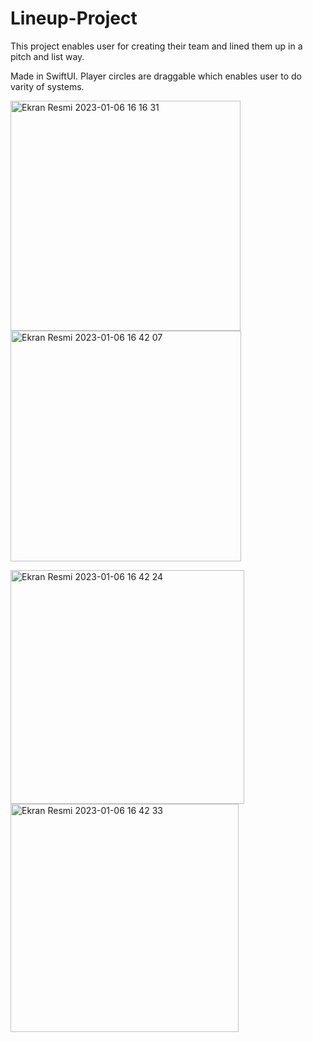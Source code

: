 # Lineup-Project
This project enables user for creating their team and lined them up in a pitch and list way. 

Made in SwiftUI. 
Player circles are draggable which enables user to do varity of systems.

<p>
<img width="368" alt="Ekran Resmi 2023-01-06 16 16 31" src="https://user-images.githubusercontent.com/72749463/211024097-3e3fd26e-7e0f-4b9e-b327-8cc0c2469c4f.png">
<img width="369" alt="Ekran Resmi 2023-01-06 16 42 07" src="https://user-images.githubusercontent.com/72749463/211024128-47e9d13b-e46e-45de-b208-4cbfda89d50a.png">
</p>
<p>
<img width="374" alt="Ekran Resmi 2023-01-06 16 42 24" src="https://user-images.githubusercontent.com/72749463/211024137-c6f8bd54-cfcc-4a6e-8cb8-d16f699602d4.png">
<img width="365" alt="Ekran Resmi 2023-01-06 16 42 33" src="https://user-images.githubusercontent.com/72749463/211024152-e0af134e-36dd-4e50-ac22-9f7720edf9fa.png">
</p>
